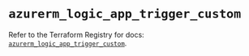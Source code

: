 # `azurerm_logic_app_trigger_custom`

Refer to the Terraform Registry for docs: [`azurerm_logic_app_trigger_custom`](https://registry.terraform.io/providers/hashicorp/azurerm/3.104.0/docs/resources/logic_app_trigger_custom).

